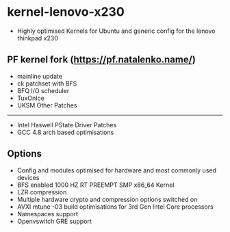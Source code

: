 kernel-lenovo-x230
==================

* Highly optimised Kernels for Ubuntu and generic config for the lenovo thinkpad x230 

PF kernel fork (https://pf.natalenko.name/) 
-------------------------------------------
* mainline update 
* ck patchset with BFS 
* BFQ I/O scheduler 
* TuxOnIce 
* UKSM 
Other Patches
-------------
* Intel Haswell PState Driver Patches 
* GCC 4.8 arch based optimisations 

Options
-------
* Config and modules optimised for hardware and most commonly used devices 
* BFS enabled 1000 HZ RT PREEMPT SMP x86_64 Kernel 
* LZR compression 
* Multiple hardware crypto and compression options switched on 
* AVXI mtune -03 build optimisations for 3rd Gen Intel Core processors 
* Namespaces support 
* Openvswitch GRE support 

